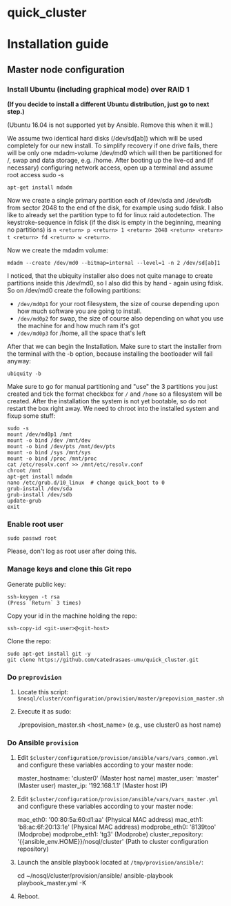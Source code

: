 # quick_cluster


# Installation guide

## Master node configuration

### Install Ubuntu (including graphical mode) over RAID 1

**(If you decide to install a different Ubuntu distribution, just go to next step.)**

(Ubuntu 16.04 is not supported yet by Ansible. Remove this when it will.)

We assume two identical hard disks (/dev/sd[ab]) which will be used completely for our new install. 
To simplify recovery if one drive fails, there will be only one mdadm-volume /dev/md0 which will then be partitioned for /, swap and data storage, e.g. /home.
After booting up the live-cd and (if necessary) configuring network access, open up a terminal and assume root access sudo -s

    apt-get install mdadm


Now we create a single primary partition each of /dev/sda and /dev/sdb from sector 2048 to the end of the disk, for example using sudo fdisk. I also like to already set the partition type to fd for linux raid autodetection. The keystroke-sequence in fdisk (if the disk is empty in the beginning, meaning no partitions) is `n <return> p <return> 1 <return> 2048 <return> <return> t <return> fd <return> w <return>`.

Now we create the mdadm volume:

    mdadm --create /dev/md0 --bitmap=internal --level=1 -n 2 /dev/sd[ab]1


I noticed, that the ubiquity installer also does not quite manage to create partitions inside this /dev/md0, so I also did this by hand - again using fdisk. So on /dev/md0 create the following partitions:
 - `/dev/md0p1` for your root filesystem, the size of course depending upon how much software you are going to install.
 - `/dev/md0p2` for swap, the size of course also depending on what you use the machine for and how much ram it's got
 - `/dev/md0p3` for /home, all the space that's left

After that we can begin the Installation. Make sure to start the installer from the terminal with the -b option, because installing the bootloader will fail anyway:

    ubiquity -b


Make sure to go for manual partitioning and "use" the 3 partitions you just created and tick the format checkbox for `/` and `/home` so a filesystem will be created. After the installation the system is not yet bootable, so do not restart the box right away. We need to chroot into the installed system and fixup some stuff:

    sudo -s
    mount /dev/md0p1 /mnt
    mount -o bind /dev /mnt/dev
    mount -o bind /dev/pts /mnt/dev/pts
    mount -o bind /sys /mnt/sys
    mount -o bind /proc /mnt/proc
    cat /etc/resolv.conf >> /mnt/etc/resolv.conf
    chroot /mnt
    apt-get install mdadm
    nano /etc/grub.d/10_linux  # change quick_boot to 0
    grub-install /dev/sda
    grub-install /dev/sdb
    update-grub
    exit


### Enable root user 

    sudo passwd root

Please, don't log as root user after doing this.

### Manage keys and clone this Git repo

Generate public key:

    ssh-keygen -t rsa
    (Press `Return` 3 times)

Copy your id in the machine holding the repo:

    ssh-copy-id <git-user>@<git-host>

Clone the repo:

    sudo apt-get install git -y
    git clone https://github.com/catedrasaes-umu/quick_cluster.git

### Do `preprovision`

1. Locate this script: `$nosql/cluster/configuration/provision/master/prepovision_master.sh`
2. Execute it as sudo:


    ./prepovision_master.sh <host_name> 
    (e.g., use cluster0 as host name)

### Do Ansible `provision`
  
1. Edit `$cluster/configuration/provision/ansible/vars/vars_common.yml` and configure these variables according to your master node:


    master_hostname: 'cluster0' (Master host name)
    master_user: 'master' (Master user)
    master_ip: '192.168.1.1' (Master host IP)

  
2. Edit `$cluster/configuration/provision/ansible/vars/vars_master.yml` and configure these variables according to your master node:


    mac_eth0: '00:80:5a:60:d1:aa' (Physical MAC address)
    mac_eth1: 'b8:ac:6f:20:13:1e' (Physical MAC address)
    modprobe_eth0: '8139too' (Modprobe)
    modprobe_eth1: 'tg3' (Modprobe)
    cluster_repository: '{{ansible_env.HOME}}/nosql/cluster' (Path to cluster configuration repository)


3. Launch the ansible playbook located at `/tmp/provision/ansible/`:


    cd ~/nosql/cluster/provision/ansible/
    ansible-playbook playbook_master.yml -K

4. Reboot.
